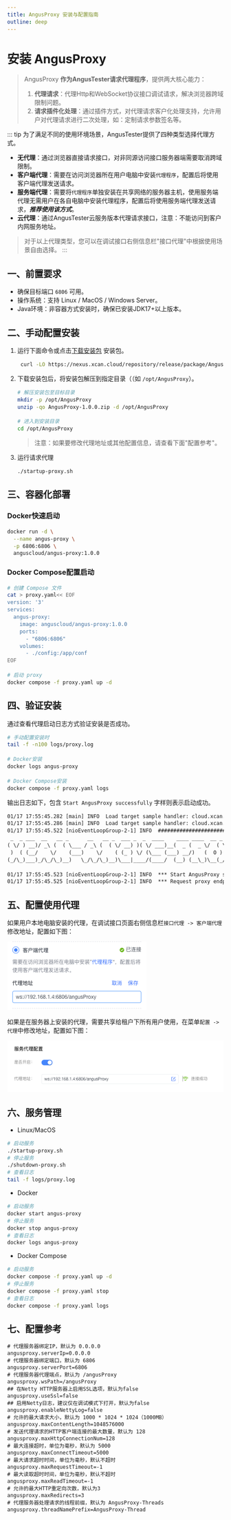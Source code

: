 ```yaml
---
title: AngusProxy 安装与配置指南
outline: deep
---
```


# 安装 AngusProxy

> AngusProxy **作为AngusTester请求代理程序**，提供两大核心能力：
> 1. **代理请求**：代理Http和WebSocket协议接口调试请求，解决浏览器跨域限制问题。
> 2. **请求插件化处理**：通过插件方式，对代理请求客户化处理支持，允许用户对代理请求进行二次处理，如：定制请求参数签名等。

::: tip 为了满足不同的使用环境场景，AngusTester提供了四种类型选择代理方式。
- **无代理**：通过浏览器直接请求接口，对非同源访问接口服务器端需要取消跨域限制。
- **客户端代理**：需要在访问浏览器所在用户电脑中安装`代理程序`，配置后将使用客户端代理发送请求。
- **服务端代理**：需要将`代理程序`单独安装在共享网络的服务器主机，使用服务端代理无需用户在各自电脑中安装代理程序，配置后将使用服务端代理发送请求，***推荐使用该方式***。
- **云代理**：通过AngusTester云服务版本代理请求接口，注意：不能访问到客户内网服务地址。
> 对于以上代理类型，您可以在调试接口右侧信息栏"接口代理"中根据使用场景自由选择。
:::

## 一、前置要求

- 确保目标端口 `6806` 可用。
- 操作系统：支持 Linux / MacOS / Windows Server。
- Java环境：非容器方式安装时，确保已安装JDK17+以上版本。

## 二、手动配置安装

1. 运行下面命令或点击[下载安装包](https://nexus.xcan.cloud/repository/release/package/AngusProxy-1.0.0.zip) 安装包。
   ```bash
    curl -LO https://nexus.xcan.cloud/repository/release/package/AngusProxy-1.0.0.zip
   ```
2. 下载安装包后，将安装包解压到指定目录（（如 `/opt/AngusProxy`）。
   ```bash
   # 解压安装包至目标目录
   mkdir -p /opt/AngusProxy
   unzip -qo AngusProxy-1.0.0.zip -d /opt/AngusProxy

   # 进入到安装目录
   cd /opt/AngusProxy
   ```
   > 注意：如果要修改代理地址或其他配置信息，请查看下面"配置参考"。
3. 运行请求代理
   ```bash
   ./startup-proxy.sh
   ```
   
## 三、容器化部署

### Docker快速启动

```bash
docker run -d \
  --name angus-proxy \
  -p 6806:6806 \
  anguscloud/angus-proxy:1.0.0
```

### Docker Compose配置启动

```bash
# 创建 Compose 文件
cat > proxy.yaml<< EOF
version: '3'
services:
  angus-proxy:
    image: anguscloud/angus-proxy:1.0.0
    ports:
      - "6806:6806"
    volumes:
      - ./config:/app/conf
EOF

# 启动 proxy
docker compose -f proxy.yaml up -d
```

## 四、验证安装

通过查看代理启动日志方式验证安装是否成功。

```bash
# 手动配置安装时
tail -f -n100 logs/proxy.log

# Docker安装
docker logs angus-proxy

# Docker Compose安装
docker compose -f proxy.yaml logs
```

输出日志如下，包含 `Start AngusProxy successfully` 字样则表示启动成功。

```txt
01/17 17:55:45.282 [main] INFO  Load target sample handler: cloud.xcan.angus.core.handler.HttpDynamicValueHandler
01/17 17:55:45.286 [main] INFO  Load target sample handler: cloud.xcan.angus.core.handler.HttpAssertionHandler
01/17 17:55:45.522 [nioEventLoopGroup-2-1] INFO  #############################################
 _  _ ___  __   __ _      __   __ _  ___ _  _  ____    ____ ____  __ _  _ _  _
( \/ ) __)/ _\ (  ( \___ / _\ (  ( \/ __) )( \/ ___)__(  _ (  _ \/  ( \/ | \/ )
 )  ( (__/    \/    (___)    \/    ( (_ ) \/ (\___ (___) __/)   (  O )  ( )  /
(_/\_)___)_/\_/\_)__)   \_/\_/\_)__)\___|____/(____/  (__) (__\_)\__(_/\_|__/

01/17 17:55:45.523 [nioEventLoopGroup-2-1] INFO  *** Start AngusProxy successfully and 0.0.0.0:6806 is ready [PID=70892] ***
01/17 17:55:45.525 [nioEventLoopGroup-2-1] INFO  *** Request proxy endpoint:   ws://192.168.1.4:6806/angusProxy  ***
```

## 五、配置使用代理

如果用户本地电脑安装的代理，在调试接口页面右侧信息栏`接口代理 -> 客户端代理`修改地址，配置如下图：

![proxy-client-config.png](./images/proxy-client-config.png)

如果是在服务器上安装的代理，需要共享给租户下所有用户使用，在菜单`配置 -> 代理`中修改地址，配置如下图：

![proxy-server-config.png](./images/proxy-server-config.png)

## 六、服务管理

- Linux/MacOS
```bash
# 启动服务
./startup-proxy.sh
# 停止服务
./shutdown-proxy.sh
# 查看日志
tail -f logs/proxy.log
```

- Docker
```bash
# 启动服务
docker start angus-proxy
# 停止服务
docker stop angus-proxy
# 查看日志
docker logs angus-proxy
```

- Docker Compose
```bash
# 启动服务
docker compose -f proxy.yaml up -d
# 停止服务
docker compose -f proxy.yaml stop
# 查看日志
docker compose -f proxy.yaml logs
```

## 七、配置参考

```properties
# 代理服务器绑定IP，默认为 0.0.0.0
angusproxy.serverIp=0.0.0.0
# 代理服务器绑定端口，默认为 6806
angusproxy.serverPort=6806
# 代理服务器代理端点，默认为 /angusProxy
angusproxy.wsPath=/angusProxy
## 在Netty HTTP服务器上启用SSL选项，默认为false
angusproxy.useSsl=false
## 启用Netty日志，建议仅在调试模式下打开，默认为false
angusproxy.enableNettyLog=false
# 允许的最大请求大小，默认为 1000 * 1024 * 1024（1000MB）
angusproxy.maxContentLength=1048576000
# 发送代理请求的HTTP客户端连接的最大数量，默认为 128
angusproxy.maxHttpConnectionNum=128
# 最大连接超时，单位为毫秒，默认为 5000
angusproxy.maxConnectTimeout=5000
# 最大请求超时时间，单位为毫秒，默认不超时
angusproxy.maxRequestTimeout=-1
# 最大读取超时时间，单位为毫秒，默认不超时
angusproxy.maxReadTimeout=-1
# 允许的最大HTTP重定向次数，默认为3
angusproxy.maxRedirects=3
# 代理服务器处理请求的线程前缀，默认为 AngusProxy-Threads
angusproxy.threadNamePrefix=AngusProxy-Thread
```